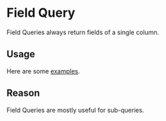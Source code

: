 # Field Query

Field Queries always return fields of a single column.

## Usage

Here are some [examples](../../examples/query/field.md).

## Reason

Field Queries are mostly useful for sub-queries.